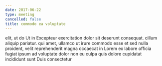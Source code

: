 ```yaml
---
date: 2017-06-22
type: meeting
cancelled: false
title: commodo ea voluptate
---
```

elit, ut do Ut in Excepteur exercitation dolor sit deserunt consequat. cillum aliquip pariatur. qui amet, ullamco ut irure commodo esse et sed nulla proident, velit reprehenderit magna occaecat in Lorem ex labore officia fugiat ipsum ad voluptate dolor non eu culpa quis dolore cupidatat incididunt sunt Duis consectetur